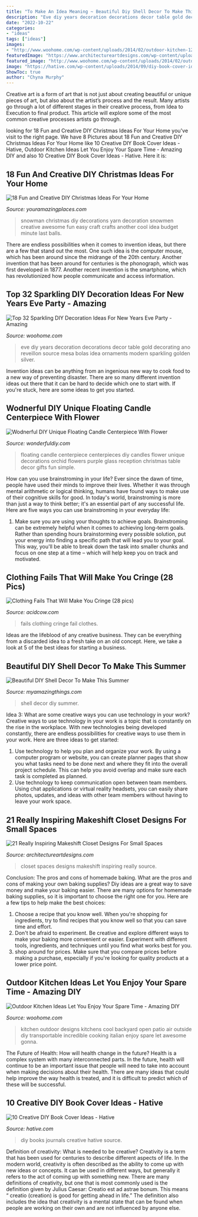 ```yaml
---
title: "To Make An Idea Meaning ~ Beautiful Diy Shell Decor To Make This Summer"
description: "Eve diy years decoration decorations decor table gold decorating ano reveillon source mesa bolas idea ornaments modern sparkling golden silver"
date: "2022-10-22"
categories:
- "ideas"
tags: ["ideas"]
images:
- "http://www.woohome.com/wp-content/uploads/2014/02/outdoor-kitchen-12.jpg"
featuredImage: "https://www.architectureartdesigns.com/wp-content/uploads/2016/05/6-35.jpg"
featured_image: "http://www.woohome.com/wp-content/uploads/2014/02/outdoor-kitchen-12.jpg"
image: "https://hative.com/wp-content/uploads/2014/09/diy-book-cover-ideas/4-old-books-make-great-journals.jpg"
ShowToc: true
author: "Chyna Murphy"
---
```



Creative art is a form of art that is not just about creating beautiful or unique pieces of art, but also about the artist’s process and the result. Many artists go through a lot of different stages in their creative process, from Idea to Execution to final product. This article will explore some of the most common creative processes artists go through.

	

		
looking for 18 Fun and Creative DIY Christmas Ideas For Your Home you've visit to the right page. We have 8 Pictures about 18 Fun and Creative DIY Christmas Ideas For Your Home like 10 Creative DIY Book Cover Ideas - Hative, Outdoor Kitchen Ideas Let You Enjoy Your Spare Time - Amazing DIY and also 10 Creative DIY Book Cover Ideas - Hative. Here it is:
		
    
## 18 Fun And Creative DIY Christmas Ideas For Your Home

<img loading=lazy src="https://www.youramazingplaces.com/wp-content/uploads/2013/12/Another-awesome-snowman.jpg" onerror="this.onerror=null;this.src='https://tse2.mm.bing.net/th?id=OIP.uwd4zpwH5-AEMujpm7bZCQHaKb&amp;pid=15.1';" alt="18 Fun and Creative DIY Christmas Ideas For Your Home">

_Source: youramazingplaces.com_

>snowman christmas diy decorations yarn decoration snowmen creative awesome fun easy craft crafts another cool idea budget minute last balls. 

	

There are endless possibilities when it comes to invention ideas, but there are a few that stand out the most. One such idea is the computer mouse, which has been around since the midrange of the 20th century. Another invention that has been around for centuries is the phonograph, which was first developed in 1877. Another recent invention is the smartphone, which has revolutionized how people communicate and access information.

    
## Top 32 Sparkling DIY Decoration Ideas For New Years Eve Party - Amazing

<img loading=lazy src="http://www.woohome.com/wp-content/uploads/2013/12/diy-new-year-eve-decorations-21-2.jpg" onerror="this.onerror=null;this.src='https://tse4.mm.bing.net/th?id=OIP.f8hsdleHANwB8YE46GU2bgHaLE&amp;pid=15.1';" alt="Top 32 Sparkling DIY Decoration Ideas For New Years Eve Party - Amazing">

_Source: woohome.com_

>eve diy years decoration decorations decor table gold decorating ano reveillon source mesa bolas idea ornaments modern sparkling golden silver. 

	

Invention ideas can be anything from an ingenious new way to cook food to a new way of preventing disaster. There are so many different invention ideas out there that it can be hard to decide which one to start with. If you're stuck, here are some ideas to get you started.

    
## Wodnerful DIY Unique Floating Candle Centerpiece With Flower

<img loading=lazy src="https://cdn.wonderfuldiy.com/wp-content/uploads/2014/10/Floating-Candle-Centerpiece-With-Flower9.jpg" onerror="this.onerror=null;this.src='https://tse1.mm.bing.net/th?id=OIP.Ork8fww5x3gMSWgzxhf9CQHaJ4&amp;pid=15.1';" alt="Wodnerful DIY Unique Floating Candle Centerpiece With Flower">

_Source: wonderfuldiy.com_

>floating candle centerpiece centerpieces diy candles flower unique decorations orchid flowers purple glass reception christmas table decor gifts fun simple. 

	

How can you use brainstroming in your life?
Ever since the dawn of time, people have used their minds to improve their lives. Whether it was through mental arithmetic or logical thinking, humans have found ways to make use of their cognitive skills for good. In today's world, brainstroming is more than just a way to think better; it's an essential part of any successful life. Here are five ways you can use brainstroming in your everyday life: 
1) Make sure you are using your thoughts to achieve goals. Brainstroming can be extremely helpful when it comes to achieving long-term goals. Rather than spending hours brainstorming every possible solution, put your energy into finding a specific path that will lead you to your goal. This way, you'll be able to break down the task into smaller chunks and focus on one step at a time – which will help keep you on track and motivated.

    
## Clothing Fails That Will Make You Cringe (28 Pics)

<img loading=lazy src="https://cdn.acidcow.com/pics/20170802/fail_clothes_15.jpg" onerror="this.onerror=null;this.src='https://tse3.mm.bing.net/th?id=OIP.b4OSXQPuxtkQkrIPbLRWMwHaJ4&amp;pid=15.1';" alt="Clothing Fails That Will Make You Cringe (28 pics)">

_Source: acidcow.com_

>fails clothing cringe fail clothes. 

	

Ideas are the lifeblood of any creative business. They can be everything from a discarded idea to a fresh take on an old concept. Here, we take a look at 5 of the best ideas for starting a business.

    
## Beautiful DIY Shell Decor To Make This Summer

<img loading=lazy src="http://myamazingthings.com/wp-content/uploads/2017/06/diy-shell-decor-5.jpg" onerror="this.onerror=null;this.src='https://tse4.mm.bing.net/th?id=OIP.7gvNohyd1lTDBa8F1kSoTAHaGq&amp;pid=15.1';" alt="Beautiful DIY Shell Decor To Make This Summer">

_Source: myamazingthings.com_

>shell decor diy summer. 

	

Idea 3: What are some creative ways you can use technology in your work?
Creative ways to use technology in your work is a topic that is constantly on the rise in the workplace. With new technologies being developed constantly, there are endless possibilities for creative ways to use them in your work. Here are three ideas to get started: 
1. Use technology to help you plan and organize your work. By using a computer program or website, you can create planner pages that show you what tasks need to be done next and where they fit into the overall project schedule. This can help you avoid overlap and make sure each task is completed as planned. 
2. Use technology to keep communication open between team members. Using chat applications or virtual reality headsets, you can easily share photos, updates, and ideas with other team members without having to leave your work space.

    
## 21 Really Inspiring Makeshift Closet Designs For Small Spaces

<img loading=lazy src="https://www.architectureartdesigns.com/wp-content/uploads/2016/05/6-35.jpg" onerror="this.onerror=null;this.src='https://tse2.mm.bing.net/th?id=OIP.Il-Cd99JoajmLEnNBa2BLgHaLH&amp;pid=15.1';" alt="21 Really Inspiring Makeshift Closet Designs For Small Spaces">

_Source: architectureartdesigns.com_

>closet spaces designs makeshift inspiring really source. 

	

Conclusion: The pros and cons of homemade baking.
What are the pros and cons of making your own baking supplies? Diy ideas are a great way to save money and make your baking easier. There are many options for homemade baking supplies, so it is important to choose the right one for you. Here are a few tips to help make the best choices: 
1. Choose a recipe that you know well. When you're shopping for ingredients, try to find recipes that you know well so that you can save time and effort. 
2. Don't be afraid to experiment. Be creative and explore different ways to make your baking more convenient or easier. Experiment with different tools, ingredients, and techniques until you find what works best for you. 
3. shop around for prices. Make sure that you compare prices before making a purchase, especially if you're looking for quality products at a lower price point.

    
## Outdoor Kitchen Ideas Let You Enjoy Your Spare Time - Amazing DIY

<img loading=lazy src="http://www.woohome.com/wp-content/uploads/2014/02/outdoor-kitchen-12.jpg" onerror="this.onerror=null;this.src='https://tse1.mm.bing.net/th?id=OIP.L2mIB8Vur6JPNqFrz7jlnQHaJw&amp;pid=15.1';" alt="Outdoor Kitchen Ideas Let You Enjoy Your Spare Time - Amazing DIY">

_Source: woohome.com_

>kitchen outdoor designs kitchens cool backyard open patio air outside diy transportable incredible cooking italian enjoy spare let awesome gonna. 

	

The Future of Health: How will health change in the future?
Health is a complex system with many interconnected parts. In the future, health will continue to be an important issue that people will need to take into account when making decisions about their health. There are many ideas that could help improve the way health is treated, and it is difficult to predict which of these will be successful.

    
## 10 Creative DIY Book Cover Ideas - Hative

<img loading=lazy src="https://hative.com/wp-content/uploads/2014/09/diy-book-cover-ideas/4-old-books-make-great-journals.jpg" onerror="this.onerror=null;this.src='https://tse3.mm.bing.net/th?id=OIP.eWOE_esJZnOiewwDMmULugHaJ4&amp;pid=15.1';" alt="10 Creative DIY Book Cover Ideas - Hative">

_Source: hative.com_

>diy books journals creative hative source. 

	

Definition of creativity: What is needed to be creative?
Creativity is a term that has been used for centuries to describe different aspects of life. In the modern world, creativity is often described as the ability to come up with new ideas or concepts. It can be used in different ways, but generally it refers to the act of coming up with something new. There are many definitions of creativity, but one that is most commonly used is the definition given by Julius Caesar: Creatio est ad astrae bonum. This means “ creatio (creation) is good for getting ahead in life.” The definition also includes the idea that creativity is a mental state that can be found when people are working on their own and are not influenced by anyone else.

